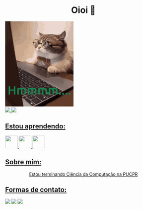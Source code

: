 ### <h1 text align='center'>Oioi 👋</h1>
<div> 
  <img src = "./gato.gif">
  <a href="https://github.com/Lavitsmir">
    </div>
    <div>
  <img height="170em" src="https://github-readme-stats.vercel.app/api/top-langs/?username=Lavitsmir&layout=compact&langs_count=7&theme=dracula"/>
  <img height="170em" src="https://github-readme-stats.vercel.app/api?username=Lavitsmir&show_icons=true&theme=dracula&include_all_commits=true&count_private=true"/>
</div>
  <div>
    <h2>Estou aprendendo: </h2>
    <img src="https://cdn.jsdelivr.net/gh/devicons/devicon/icons/python/python-original.svg" width="40" height="40"/>
    <img src="https://cdn.jsdelivr.net/gh/devicons/devicon/icons/java/java-original.svg" width="40" height="40"/>
    <img src="https://cdn.jsdelivr.net/gh/devicons/devicon/icons/c/c-original.svg" width="40" height="40"/>
  </div>
  <div>
    <h2> Sobre mim: </h2>
    <p> 
      <div text align= 'center'> Estou terminando Ciência da Computação na PUCPR </div>
    </p>
  </div>
  
<div>
  <h2 text align 'center'>Formas de contato: </h2>
  <a href="https://www.instagram.com/lavitsmir/" target="_blank"><img src="https://img.shields.io/badge/-Instagram-%23E4405F?style=for-the-badge&logo=instagram&logoColor=white" target="_blank"></a>
  <a href = "mailto:lavitsmir@gmail.com"><img src="https://img.shields.io/badge/Gmail-D14836?style=for-the-badge&logo=gmail&logoColor=white" target="_blank"></a>
  <a href="https://www.linkedin.com/in/enzo-bloss-stival-b6803872/" target="_blank"><img src="https://img.shields.io/badge/-LinkedIn-%230077B5?style=for-the-badge&logo=linkedin&logoColor=white" target="_blank"></a>   
    
</div>
